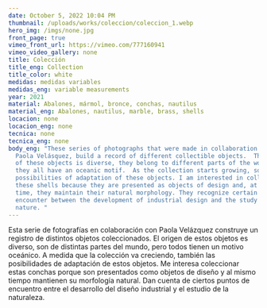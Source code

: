 ```yaml
---
date: October 5, 2022 10:04 PM
thumbnail: /uploads/works/coleccion/coleccion_1.webp
hero_img: /imgs/none.jpg
front_page: true
vimeo_front_url: https://vimeo.com/777160941
vimeo_video_gallery: none
title: Colección
title_eng: Collection
title_color: white
medidas: medidas variables
medidas_eng: variable measurements
year: 2021
material: Abalones, mármol, bronce, conchas, nautilus
material_eng: Abalones, nautilus, marble, brass, shells
locacion: none
locacion_eng: none
tecnica: none
tecnica_eng: none
body_eng: "These series of photographs that were made in collaboration with
  Paola Velásquez, build a record of different collectible objects.  The origin
  of these objects is diverse, they belong to different parts of the world, but
  they all have an oceanic motif.  As the collection starts growing, so the
  possibilities of adaptation of these objects. I am interested in collecting
  these shells because they are presented as objects of design and, at the same
  time, they maintain their natural morphology. They recognize certain points of
  encounter between the development of industrial design and the study of
  nature. "
---
```

Esta serie de fotografías en colaboración con Paola Velázquez construye un registro de distintos objetos coleccionados. El origen de estos objetos es diverso, son de distintas partes del mundo, pero todos tienen un motivo oceánico. A medida que la colección va creciendo, también las posibilidades de adaptación de estos objetos. Me interesa coleccionar estas conchas porque son presentados como objetos de diseño y al mismo tiempo mantienen su morfología natural. Dan cuenta de ciertos puntos de encuentro entre el desarrollo del diseño industrial y el estudio de la naturaleza.